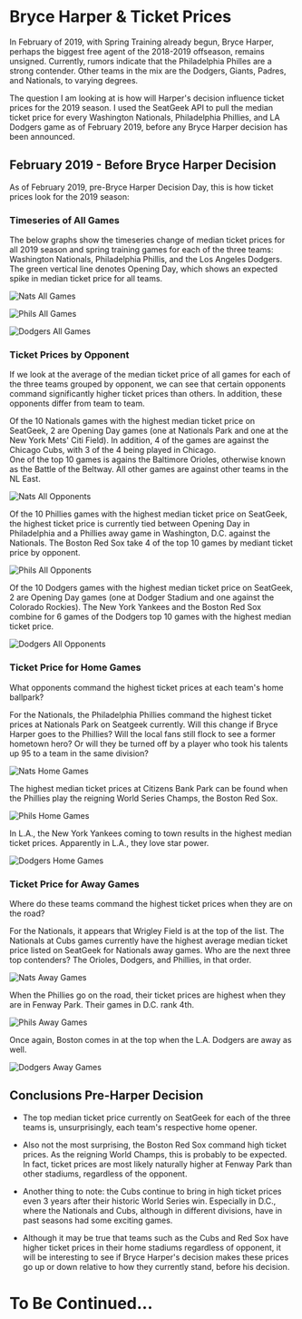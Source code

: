 # Bryce Harper & Ticket Prices

In February of 2019, with Spring Training already begun, Bryce Harper, perhaps the biggest free agent of the 2018-2019 offseason, remains unsigned.
Currently, rumors indicate that the Philadelphia Philles are a strong contender.  Other teams in the mix are the Dodgers, Giants, Padres, and Nationals, to varying degrees.

The question I am looking at is how will Harper's decision influence ticket prices for the 2019 season.  I used the SeatGeek API to pull the median ticket price for every Washington Nationals, Philadelphia Phillies, and LA Dodgers game as of February 2019, before any Bryce Harper decision has been announced.

## February 2019 - Before Bryce Harper Decision
As of February 2019, pre-Bryce Harper Decision Day, this is how ticket prices look for the 2019 season:

### Timeseries of All Games

The below graphs show the timeseries change of median ticket prices for all 2019 season and spring training 
games for each of the three teams: Washington Nationals, Philadelphia Phillis, and the Los Angeles Dodgers.
The green vertical line denotes Opening Day, which shows an expected spike in median ticket price for all teams. 

![Nats All Games](/Images/nats_all_games.png)

![Phils All Games](/Images/phils_all_games.png)

![Dodgers All Games](/Images/dodgers_all_games.png)

### Ticket Prices by Opponent

If we look at the average of the median ticket price of all games for each of the three teams grouped by opponent, we can see that certain opponents command significantly higher ticket prices than others.  In addition, these opponents differ from team to team.

Of the 10 Nationals games with the highest median ticket price on SeatGeek, 2 are Opening Day games (one at Nationals Park and one at
the New York Mets' Citi Field).  In addition, 4 of the games are against the Chicago Cubs, with 3 of the 4 being played in Chicago.  
One of the top 10 games is agains the Baltimore Orioles, otherwise known as the Battle of the Beltway.  All other games are against other teams in the NL East.

![Nats All Opponents](/Images/nats_allopponents.png)

Of the 10 Phillies games with the highest median ticket price on SeatGeek, the highest ticket price is currently tied between Opening Day in Philadelphia and a Phillies away game in Washington, D.C. against the Nationals.
The Boston Red Sox take 4 of the top 10 games by mediant ticket price by opponent.

![Phils All Opponents](/Images/phils_allopponents.png)

Of the 10 Dodgers games with the highest median ticket price on SeatGeek, 2 are Opening Day games (one at Dodger Stadium and one against the Colorado Rockies).
The New York Yankees and the Boston Red Sox combine for 6 games of the Dodgers top 10 games with the highest median ticket price.

![Dodgers All Opponents](/Images/dodgers_allopponents.png)

### Ticket Price for Home Games 

What opponents command the highest ticket prices at each team's home ballpark?  

For the Nationals, the Philadelphia Phillies command the highest ticket prices at Nationals Park on Seatgeek currently.  Will this change if Bryce Harper goes to the Phillies?  Will the local fans still flock to see a former hometown hero?  Or will they be turned off by
a player who took his talents up 95 to a team in the same division?

![Nats Home Games](/Images/nats_homeopponents.png)

The highest median ticket prices at Citizens Bank Park can be found when the Phillies play the reigning World Series Champs, the Boston Red Sox.

![Phils Home Games](/Images/phils_homeopponents.png)

In L.A., the New York Yankees coming to town results in the highest median ticket prices.  Apparently in L.A., they love star power.

![Dodgers Home Games](/Images/dodgers_homeopponents.png)

### Ticket Price for Away Games 

Where do these teams command the highest ticket prices when they are on the road?

For the Nationals, it appears that Wrigley Field is at the top of the list.  The Nationals at Cubs games currently have the highest average median ticket price
listed on SeatGeek for Nationals away games.  Who are the next three top contenders?  The Orioles, Dodgers, and Phillies, in that order.  

![Nats Away Games](/Images/nats_awayopponents.png)

When the Phillies go on the road, their ticket prices are highest when they are in Fenway Park.  Their games in D.C. rank 4th.

![Phils Away Games](/Images/phils_awayopponents.png)

Once again, Boston comes in at the top when the L.A. Dodgers are away as well.

![Dodgers Away Games](/Images/dodgers_awayopponents.png)

## Conclusions Pre-Harper Decision

* The top median ticket price currently on SeatGeek for each of the three teams is, unsurprisingly, each team's respective home opener.

* Also not the most surprising, the Boston Red Sox command high ticket prices.  As the reigning World Champs, this is probably to be expected.  In fact, ticket prices are most likely naturally higher at Fenway Park than other stadiums, regardless of the opponent.

* Another thing to note: the Cubs continue to bring in high ticket prices even 3 years after their historic World Series win.  Especially in D.C., where the Nationals and Cubs, although in different divisions, have in past seasons had some exciting games.

* Although it may be true that teams such as the Cubs and Red Sox have higher ticket prices in their home stadiums regardless of opponent, it will be interesting to see if Bryce Harper's decision makes these prices go up or down relative to how they currently stand, before his decision.

# To Be Continued...